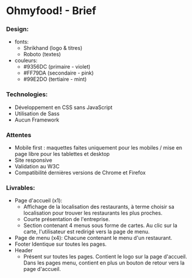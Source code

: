 # Ohmyfood! - Brief

### Design:
* fonts:
    - Shrikhand (logo & titres)
    - Roboto (textes)
* couleurs:
    - #9356DC (primaire - violet)
    - #FF79DA (secondaire - pink)
    - #99E2DO (tertiaire - mint)

### Technologies:
* Développement en CSS sans JavaScript
* Utilisation de Sass
* Aucun Framework

### Attentes
* Mobile first : maquettes faites uniquement pour les mobiles / mise en page libre pour les tablettes et desktop
* Site responsive
* Validation au W3C
* Compatibilité dernières versions de Chrome et Firefox

### Livrables:
* Page d'accueil (x1): 
    - Affichage de la localisation des restaurants, à terme choisir sa localisation pour trouver les restaurants les plus proches.
    - Courte présentation de l'entreprise.
    - Section contenant 4 menus sous forme de cartes. Au clic sur la carte, l'utilisateur est redirigé vers la page de menu.
* Page de menu (x4):
Chacune contenant le menu d'un restaurant.
* Footer
Identique sur toutes les pages.
* Header
    - Présent sur toutes les pages.
Contient le logo sur la page d'accueil.
Dans les pages menu, contient en plus un bouton de retour vers la page d'accueil.


